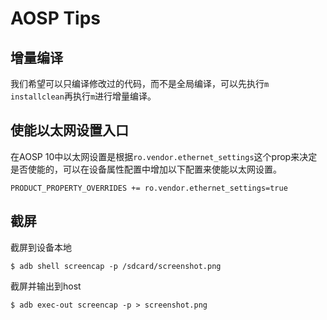 # AOSP Tips

## 增量编译

我们希望可以只编译修改过的代码，而不是全局编译，可以先执行`m installclean`再执行`m`进行增量编译。

## 使能以太网设置入口

在AOSP 10中以太网设置是根据`ro.vendor.ethernet_settings`这个prop来决定是否使能的，可以在设备属性配置中增加以下配置来使能以太网设置。

```
PRODUCT_PROPERTY_OVERRIDES += ro.vendor.ethernet_settings=true
```

## 截屏

截屏到设备本地

```shell
$ adb shell screencap -p /sdcard/screenshot.png
```

截屏并输出到host

```shell
$ adb exec-out screencap -p > screenshot.png
```
